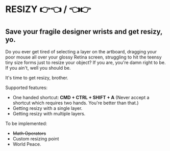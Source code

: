 # RESIZY 👉👈 / 👈👉

## Save your fragile designer wrists and get resizy, yo.

Do you ever get tired of selecting a layer on the artboard, dragging your poor mouse all over your glossy Retina screen, struggling to hit the teensy tiny size forms just to resize your object? If you are, you're damn right to be. If you ain't, well you should be.

It's time to get resizy, brother.

Supported features:
* One handed shortcut: **CMD + CTRL + SHIFT + A** (Never accept a shortcut which requires two hands. You're better than that.)
* Getting resizy with a single layer.
* Getting resizy with multiple layers.

To be implemented:
* ~~Math Operators~~
* Custom resizing point
* World Peace.




